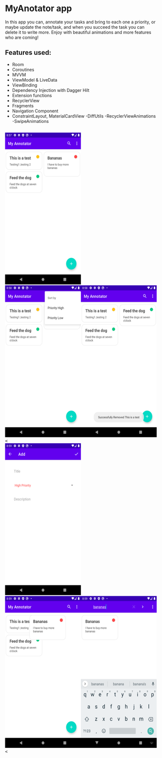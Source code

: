 # MyAnotator app

In this app you can, annotate your tasks and bring to each one a priority, or maybe update the note/task, and when you succeed the task you can delete it to 
write more. Enjoy with beautiful animations and more features who are coming!


## Features used:
- Room
- Coroutines
- MVVM
- ViewModel & LiveData
- ViewBinding
- Dependency Injection with Dagger Hilt
- Extension functions
- RecyclerView
- Fragments
- Navigation Component
- ConstraintLayout, MaterialCardView
-DiffUtils
-RecyclerViewAnimations
-SwipeAnimations
##
<kbd>
<img src="myAnotatorPic (1).png" width="250" height="500">
  </kbd><kbd><img src="myAnotatorPic (2).png" width="250" height="500"></kbd><kbd><img src="myAnotatorPic (3).png" width="250" height="500"><</kbd><br>
  <kbd>
<img src="myAnotatorPic (4).png" width="250" height="500">
  </kbd><kbd><img src="myAnotatorPic (5).png" width="250" height="500"></kbd><kbd><img src="myAnotatorPic (6).png" width="250" height="500"><</kbd>


